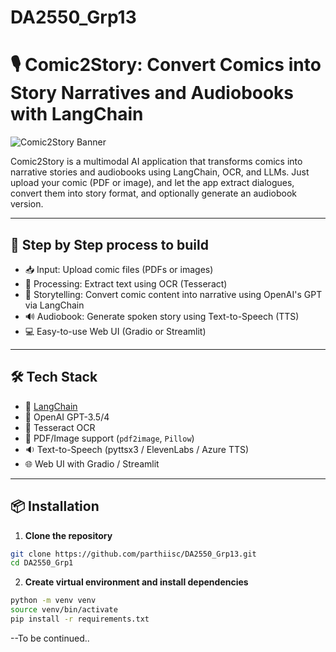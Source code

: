 # DA2550_Grp13

# 🎙️ Comic2Story: Convert Comics into Story Narratives and Audiobooks with LangChain

![Comic2Story Banner](banner-placeholder.png)

Comic2Story is a multimodal AI application that transforms comics into narrative stories and audiobooks using LangChain, OCR, and LLMs. Just upload your comic (PDF or image), and let the app extract dialogues, convert them into story format, and optionally generate an audiobook version.

---

## 🚀 Step by Step process to build 

- 📥 Input: Upload comic files (PDFs or images)
- 🧠 Processing: Extract text using OCR (Tesseract)
- 📝 Storytelling: Convert comic content into narrative using OpenAI's GPT via LangChain
- 🔊 Audiobook: Generate spoken story using Text-to-Speech (TTS)
- 💻 Easy-to-use Web UI (Gradio or Streamlit)

---

## 🛠️ Tech Stack

- 🦜 [LangChain](https://www.langchain.com/)
- 🧠 OpenAI GPT-3.5/4
- 📜 Tesseract OCR
- 📄 PDF/Image support (`pdf2image`, `Pillow`)
- 🔉 Text-to-Speech (pyttsx3 / ElevenLabs / Azure TTS)
- 🌐 Web UI with Gradio / Streamlit

---

## 📦 Installation

1. **Clone the repository**
```bash
git clone https://github.com/parthiisc/DA2550_Grp13.git
cd DA2550_Grp1
```
2. **Create virtual environment and install dependencies**
```bash
python -m venv venv
source venv/bin/activate
pip install -r requirements.txt
```
--To be continued..



